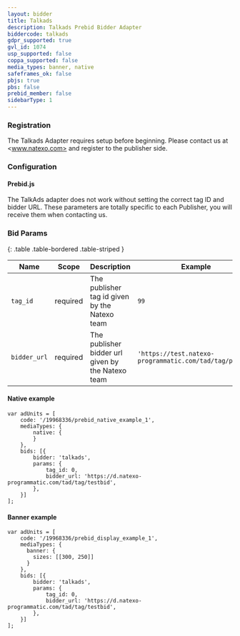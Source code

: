 ```yaml
---
layout: bidder
title: Talkads
description: Talkads Prebid Bidder Adapter
biddercode: talkads
gdpr_supported: true
gvl_id: 1074
usp_supported: false
coppa_supported: false
media_types: banner, native
safeframes_ok: false
pbjs: true
pbs: false
prebid_member: false
sidebarType: 1
---
```


### Registration

The Talkads Adapter requires setup before beginning. Please contact us at <www.natexo.com> and register to the publisher side.

### Configuration

#### Prebid.js

The TalkAds adapter does not work without setting the correct tag ID and bidder URL.
These parameters are totally specific to each Publisher, you will receive them when contacting us.

### Bid Params

{: .table .table-bordered .table-striped }

| Name         | Scope    | Description                                                    | Example                                                 | Type           |
|--------------|----------|----------------------------------------------------------------|---------------------------------------------------------|----------------|
| `tag_id`     | required | The publisher tag id given by the Natexo team                  | `99`                                                    | `number`       |
| `bidder_url` | required | The publisher bidder url given by the Natexo team              | `'https://test.natexo-programmatic.com/tad/tag/prebid'` | `string`       |

#### Native example

```
var adUnits = [
    code: '/19968336/prebid_native_example_1',
    mediaTypes: {
        native: {
        }
    },
    bids: [{
        bidder: 'talkads',
        params: {
            tag_id: 0,
            bidder_url: 'https://d.natexo-programmatic.com/tad/tag/testbid',
        },
    }]
];
```

#### Banner example

```
var adUnits = [
    code: '/19968336/prebid_display_example_1',
    mediaTypes: {
      banner: {
        sizes: [[300, 250]]
      } 
    },
    bids: [{
        bidder: 'talkads',
        params: {
            tag_id: 0,
            bidder_url: 'https://d.natexo-programmatic.com/tad/tag/testbid',
        },
    }]
];
```
